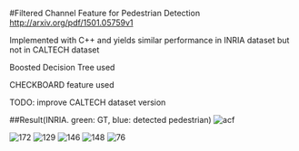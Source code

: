 #Filtered Channel Feature for Pedestrian Detection
http://arxiv.org/pdf/1501.05759v1

Implemented with C++ and yields similar performance in INRIA dataset but not in CALTECH dataset

Boosted Decision Tree used

CHECKBOARD feature used

TODO:
improve CALTECH dataset version

##Result(INRIA. green: GT, blue: detected pedestrian)
![acf](https://cloud.githubusercontent.com/assets/13601723/15353232/f3f1094e-1d22-11e6-9ef5-661165ab0697.png)

![172](https://cloud.githubusercontent.com/assets/13601723/15353299/60123efe-1d23-11e6-9ce4-1897d8c60ad5.jpg)
![129](https://cloud.githubusercontent.com/assets/13601723/15353301/602257a8-1d23-11e6-82d7-1338fd87d7c4.jpg)
![146](https://cloud.githubusercontent.com/assets/13601723/15353300/6020baa6-1d23-11e6-9f34-b578e1911957.jpg)
![148](https://cloud.githubusercontent.com/assets/13601723/15353302/6023fef0-1d23-11e6-90ea-2df8a4819506.jpg)
![76](https://cloud.githubusercontent.com/assets/13601723/15353303/602a1a88-1d23-11e6-8715-9678e7c8f8ab.jpg)

